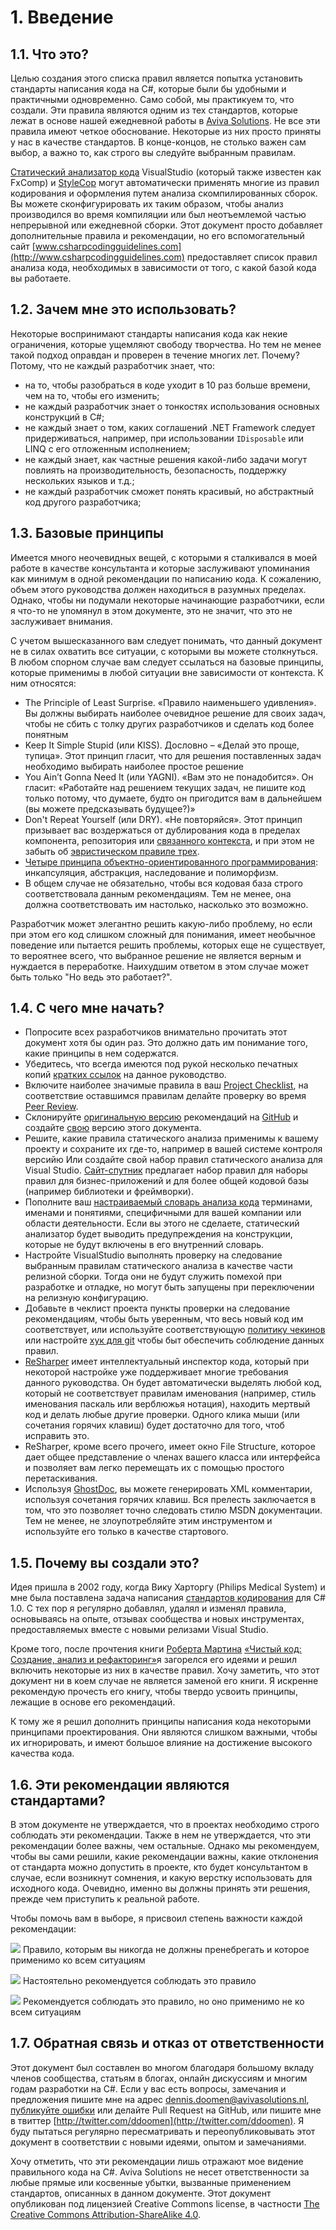 <!--
NOTE: Requires Markdown Extra. See http://michelf.ca/projects/php-markdown/extra/
 --> 

# 1. Введение
## 1.1. Что это?

Целью создания этого списка правил является попытка установить стандарты написания кода на C#, которые были бы удобными и практичными одновременно. Само собой, мы практикуем то, что создали. Эти правила являются одним из тех стандартов, которые лежат в основе нашей ежедневной работы в [Aviva Solutions](http://www.avivasolutions.nl). Не все эти правила имеют четкое обоснование. Некоторые из них просто приняты у нас в качестве стандартов. В конце-концов, не столько важен сам выбор, а важно то, как строго вы следуйте выбранным правилам.

[Статический анализатор кода](http://msdn.microsoft.com/en-us/library/dd264939.aspx) VisualStudio (который также известен как FxComp) и [StyleCop](http://stylecop.codeplex.com/) могут автоматически применять многие из правил кодирования и оформления путем анализа скомпилированных сборок. Вы можете сконфигурировать их таким образом, чтобы анализ производился во время компиляции или был неотъемлемой частью непрерывной или ежедневной сборки. Этот документ просто добавляет дополнительные правила и рекомендации, но его вспомогательный сайт [www.csharpcodingguidelines.com](http://www.csharpcodingguidelines.com) предоставляет список правил анализа кода, необходимых в зависимости от того, с какой базой кода вы работаете.

## 1.2. Зачем мне это использовать?

Некоторые воспринимают стандарты написания кода как некие ограничения, которые ущемляют свободу творчества. Но тем не менее такой подход оправдан и проверен в течение многих лет. Почему? Потому, что не каждый разработчик знает, что:

- на то, чтобы разобраться в коде уходит в 10 раз больше времени, чем на то, чтобы его изменить;
- не каждый разработчик знает о тонкостях использования основных конструкций в C#;
- не каждый знает о том, каких соглашений .NET Framework следует придерживаться, например, при использовании `IDisposable` или LINQ с его отложенным исполнением;
- не каждый знает, как частные решения какой-либо задачи могут повлиять на производительность, безопасность, поддержку нескольких языков и т.д.;
- не каждый разработчик сможет понять красивый, но абстрактный код другого разработчика;

## 1.3. Базовые принципы

Имеется много неочевидных вещей, с которыми я сталкивался в моей работе в качестве консультанта и которые заслуживают упоминания как минимум в одной рекомендации по написанию кода. К сожалению, объем этого руководства должен находиться в разумных пределах. Однако, чтобы ни подумали некоторые начинающие разработчики, если я что-то не упомянул в этом документе, это не значит, что это не заслуживает внимания.

С учетом вышесказанного вам следует понимать, что данный документ не в силах охватить все ситуации, с которыми вы можете столкнуться. В любом спорном случае вам следует ссылаться на базовые принципы, которые применимы в любой ситуации вне зависимости от контекста. К ним относятся:

- The Principle of Least Surprise. «Правило наименьшего удивления». Вы должны выбирать наиболее очевидное решение для своих задач, чтобы не сбить с толку других разработчиков и сделать код более понятным
- Keep It Simple Stupid (или KISS). Дословно – «Делай это проще, тупица». Этот принцип гласит, что для решения поставленных задач необходимо выбирать наиболее простое решение
- You Ain’t Gonna Need It (или YAGNI). «Вам это не понадобится». Он гласит: «Работайте над решением текущих задач, не пишите код только потому, что думаете, будто он пригодится вам в дальнейшем (вы можете предсказывать будущее?)»
- Don't Repeat Yourself (или DRY). «Не повторяйся». Этот принцип призывает вас воздержаться от дублирования кода в пределах компонента, репозитория или [связанного контекста](http://martinfowler.com/bliki/BoundedContext.html), и при этом не забыть об [эвристическом правиле трех](http://lostechies.com/derickbailey/2012/10/31/abstraction-the-rule-of-three/).
- [Четыре принципа объектно-ориентированного программирования](https://anampiu.github.io/blog/OOP-principles/): инкапсуляция, абстракция, наследование и полиморфизм.
- В общем случае не обязательно, чтобы вся кодовая база строго соответствовала данным рекомендациям. Тем не менее, она должна соответствовать им настолько, насколько это возможно.

Разработчик может элегантно решить какую-либо проблему, но если при этом его код слишком сложный для понимания, имеет необычное поведение или пытается решить проблемы, которых еще не существует, то вероятнее всего, что выбранное решение не является верным и нуждается в переработке. Наихудшим ответом в этом случае может быть только "Но ведь это работает?".

## 1.4. С чего мне начать?

- Попросите всех разработчиков внимательно прочитать этот документ хотя бы один раз. Это должно дать им понимание того, какие принципы в нем содержатся. 
- Убедитесь, что всегда имеются под рукой несколько печатных копий [кратких ссылок](http://www.csharpcodingguidelines.com/) на данное руководство. 
- Включите наиболее значимые правила в ваш [Project Checklist](http://www.continuousimprover.com/2010/03/alm-practices-5-checklists.html), на соответствие оставшимся правилам делайте проверку во время [Peer Review](http://www.dennisdoomen.net/2010/02/tfs-development-practices-part-2-peer.html). 
- Склонируйте [оригинальную версию](https://github.com/dennisdoomen/csharpguidelines) рекомендаций на [GitHub](https://github.com/) и создайте [свою](https://github.com/dennisdoomen/csharpguidelines/blob/master/LICENSE.md) версию этого документа.
- Решите, какие правила статического анализа применимы к вашему проекту и сохраните их где-то, например в вашей системе контроля версийю Или создайте свой набор правил статического анализа для Visual Studio. [Сайт-спутник](http://www.csharpcodingguidelines.com/) предлагает набор правил для наборы правил для бизнес-приложений и для более общей кодовой базы (например библиотеки и фреймворки).
- Пополните ваш [настраиваемый словарь анализа кода](http://msdn.microsoft.com/en-us/library/bb514188.aspx) терминами, именами и понятиями, специфичными для вашей компании или области деятельности. Если вы этого не сделаете, статический анализатор будет выводить предупреждения на конструкции, которые не будут включены в его внутренний словарь. 
- Настройте VisualStudio выполнять проверку на следование выбранным правилам статического анализа в качестве части релизной сборки. Тогда они не будут служить помехой при разработке и отладке, но могут быть запущены при переключении на релизную конфигурацию. 
- Добавьте в чеклист проекта пункты проверки на следование рекомендациям, чтобы быть уверенным, что весь новый код им соответствует, или используйте соответствующую [политику чекинов](http://msdn.microsoft.com/en-us/library/ms182075(v=vs.110).aspx) или настройте [хук для git](http://git-scm.com/book/en/Customizing-Git-Git-Hooks)  чтобы быт обеспечить соблюдение данных правил. 
- [ReSharper](http://www.jetbrains.com/resharper/) имеет интеллектуальный инспектор кода, который при некоторой настройке уже поддерживает многие требования данного руководства. Он будет автоматически выделять любой код, который не соответствует правилам именования (например, стиль именования паскаль или верблюжья нотация), находить мертвый код и делать любые другие проверки. Одного клика мыши (или сочетания горячих клавиш) будет достаточно для того, чтоб исправить это. 
- ReSharper, кроме всего прочего, имеет окно File Structure, которое дает общее представление о членах вашего класса или интерфейса и позволяет вам легко перемещать их с помощью простого перетаскивания.
- Используя [GhostDoc](http://submain.com/products/ghostdoc.aspx), вы можете генерировать XML комментарии, используя сочетания горячих клавиш. Вся прелесть заключается в том, что это позволяет точно следовать стилю MSDN документации. Тем не менее, не злоупотребляйте этим инструментом и используйте его только в качестве стартового. 

## 1.5. Почему вы создали это?

Идея пришла в 2002 году, когда Вику Харторгу (Philips Medical System) и мне была поставлена задача написания [стандартов кодирования](http://www.tiobe.com/content/paperinfo/gemrcsharpcs.pdf) для C# 1.0. С тех пор я регулярно добавлял, удалял и изменял правила, основываясь на опыте, отзывах сообщества и новых инструментах, предоставляемых вместе с новыми релизами Visual Studio.

Кроме того, после прочтения книги [Роберта Мартина](https://sites.google.com/site/unclebobconsultingllc/) [«Чистый код: Создание, анализ и рефакторинг»](http://www.amazon.com/Clean-Code-Handbook-Software-Craftsmanship/dp/0132350882)я загорелся его идеями и решил включить некоторые из них в качестве правил. Хочу заметить, что этот документ ни в коем случае не является заменой его книги. Я искренне рекомендую прочесть его книгу, чтобы твердо усвоить принципы, лежащие в основе его рекомендаций.

К тому же я решил дополнить принципы написания кода некоторыми принципами проектирования. Они являются слишком важными, чтобы их игнорировать, и имеют большое влияние на достижение высокого качества кода.

## 1.6. Эти рекомендации являются стандартами?

В этом документе не утверждается, что в проектах необходимо строго соблюдать эти рекомендации. Также в нем не утверждается, что эти рекомендации более важны, чем остальные. Однако мы рекомендуем, чтобы вы сами решили, какие рекомендации важны, какие отклонения от стандарта можно допустить в проекте, кто будет консультантом в случае, если возникнут сомнения, и какую верстку использовать для исходного кода. Очевидно, именно вы должны принять эти решения, прежде чем приступить к реальной работе.

Чтобы помочь вам в выборе, я присвоил степень важности каждой рекомендации:

![](images/1.png) Правило, которым вы никогда не должны пренебрегать и которое применимо ко всем ситуациям

![](images/2.png) Настоятельно рекомендуется соблюдать это правило

![](images/3.png) Рекомендуется соблюдать это правило, но оно применимо не ко всем ситуациям

## 1.7. Обратная связь и отказ от ответственности

Этот документ был составлен во многом благодаря большому вкладу членов сообщества, статьям в блогах, онлайн дискуссиям и многим годам разработки на С#. Если у вас есть вопросы, замечания и предложения пишите мне на адрес [dennis.doomen@avivasolutions.nl](mailto:dennis.doomen@avivasolutions.nl), [публикуйте ошибки](https://github.com/dennisdoomen/csharpguidelines/issues) или делайте Pull Request на GitHub, или пишите мне в твиттер [http://twitter.com/ddoomen](http://twitter.com/ddoomen). Я буду пытаться регулярно пересматривать и переопубликовывать этот документ в соответствии с новыми идеями, опытом и замечаниями.

Хочу отметить, что эти рекомендации лишь отражают мое видение правильного кода на C#. Aviva Solutions не несет ответственности за любые прямые или косвенные убытки, вызванные применением стандартов, описанных в данном документе. Этот документ опубликован под лицензией Creative Commons license, в частности [The Creative Commons Attribution-ShareAlike 4.0](http://creativecommons.org/licenses/by-sa/4.0/). 
